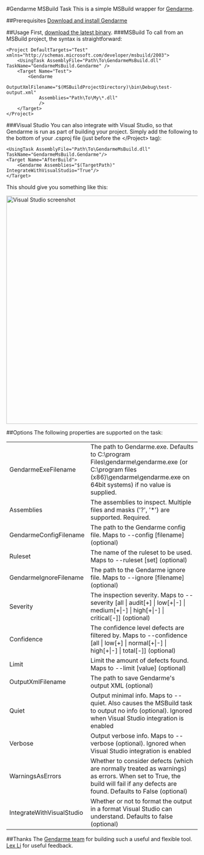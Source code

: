 #Gendarme MSBuild Task
This is a simple MSBuild wrapper for [Gendarme](http://www.mono-project.com/Gendarme).

##Prerequisites
[Download and install Gendarme](http://www.mono-project.com/Gendarme#Download)

##Usage
First, [download the latest binary](http://github.com/unintelligible/GendarmeMsBuild/downloads).
###MSBuild
To call from an MSBuild project, the syntax is straightforward:

    <Project DefaultTargets="Test" xmlns="http://schemas.microsoft.com/developer/msbuild/2003">
        <UsingTask AssemblyFile="Path\To\GendarmeMsBuild.dll" TaskName="GendarmeMsBuild.Gendarme" />
        <Target Name="Test">
            <Gendarme
                OutputXmlFilename="$(MSBuildProjectDirectory)\bin\Debug\test-output.xml"
                Assemblies="Path\To\My\*.dll"
                />
        </Target>
    </Project>

###Visual Studio
You can also integrate with Visual Studio, so that Gendarme is run as part of building your project. Simply add the following to the bottom of your .csproj file (just before the &lt;/Project&gt; tag):

    <UsingTask AssemblyFile="Path\To\GendarmeMsBuild.dll" TaskName="GendarmeMsBuild.Gendarme"/>
    <Target Name="AfterBuild">
        <Gendarme Assemblies="$(TargetPath)" IntegrateWithVisualStudio="True"/>
    </Target>

This should give you something like this:

<img title="Visual Studio screenshot" src="http://unintelligible.org/blog/wp-content/uploads/2010/10/gendarmemsbuild-visualstudio.png" width="600" alt="Visual Studio screenshot">

##Options
The following properties are supported on the task:

<table>
<tr>
<td>GendarmeExeFilename</td>
<td>The path to Gendarme.exe. Defaults to C:\program Files\gendarme\gendarme.exe (or C:\program files (x86)\gendarme\gendarme.exe on 64bit systems) if no value is supplied.</td>
</tr>
<tr>
<td>Assemblies</td>
<td>The assemblies to inspect. Multiple files and masks ('?', '*') are supported. Required.</td>
</tr>
<tr>
<td>GendarmeConfigFilename</td>
<td>The path to the Gendarme config file. Maps to --config [filename] (optional)</td>
</tr>
<tr>
<td>Ruleset</td>
<td>The name of the ruleset to be used. Maps to --ruleset [set] (optional)</td>
</tr>
<tr>
<td>GendarmeIgnoreFilename</td>
<td>The path to the Gendarme ignore file. Maps to --ignore [filename] (optional)</td>
</tr>
<tr>
<td>Severity</td>
<td>The inspection severity. Maps to --severity [all | audit[+] | low[+|-] | medium[+|-] | high[+|-] | critical[-]] (optional)</td>
</tr>
<tr>
<td>Confidence</td>
<td>The confidence level defects are filtered by. Maps to --confidence [all | low[+] | normal[+|-] | high[+|-] | total[-]] (optional)</td>
</tr>
<tr>
<td>Limit</td>
<td>Limit the amount of defects found. Maps to --limit [value] (optional)</td>
</tr>
<tr>
<td>OutputXmlFilename</td>
<td>The path to save Gendarme's output XML (optional)</td>
</tr>
<tr>
<td>Quiet</td>
<td>Output minimal info. Maps to --quiet. Also causes the MSBuild task to output no info (optional). Ignored when Visual Studio integration is enabled</td>
</tr>
<tr>
<td>Verbose</td>
<td>Output verbose info. Maps to --verbose (optional). Ignored when Visual Studio integration is enabled</td>
</tr>
<tr>
<td>WarningsAsErrors</td>
<td>Whether to consider defects (which are normally treated as warnings) as errors. When set to True, the build will fail if any defects are found. Defaults to False (optional)</td>
</tr>
<tr>
<td>IntegrateWithVisualStudio</td>
<td>Whether or not to format the output in a format Visual Studio can understand. Defaults to false (optional)</td>
</tr>
</table>

##Thanks
The [Gendarme team](http://github.com/mono/mono-tools/blob/master/gendarme/AUTHORS) for building such a useful and flexible tool.
[Lex Li](http://www.lextm.com/) for useful feedback.
